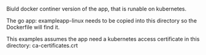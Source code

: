Biuld docker continer version of the app, that is runable on kubernetes.

The go app:  exampleapp-linux  needs to be copied into this directory so the Dockerfile will find it.

This examples assumes the app need  a kubernetes access certificate in this directory:  ca-certificates.crt
